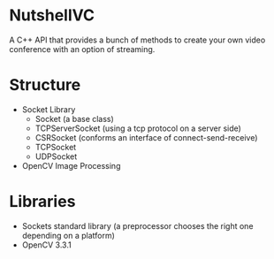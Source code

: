 # NutshellVC
A C++ API that provides a bunch of methods to create your own video conference with an option of streaming.

# Structure
- Socket Library
  - Socket (a base class)
  - TCPServerSocket (using a tcp protocol on a server side)
  - CSRSocket (conforms an interface of connect-send-receive)
  - TCPSocket
  - UDPSocket
- OpenCV Image Processing

# Libraries
- Sockets standard library (a preprocessor chooses the right one depending on a platform)
- OpenCV 3.3.1
